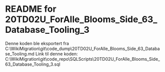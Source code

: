 # README for 20TD02U_ForAlle_Blooms_Side_63_Database_Tooling_3
Denne koden ble eksportert fra C:\WikiMigration\git\code_dump\20TD02U_ForAlle_Blooms_Side_63_Database_Tooling.md
Link til denne koden: C:\WikiMigration\git\code_repo\SQLScripts\20TD02U_ForAlle_Blooms_Side_63_Database_Tooling_3.sql
